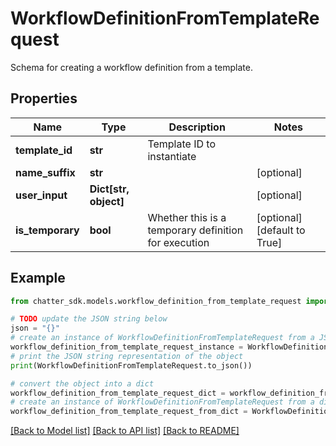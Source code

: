 # WorkflowDefinitionFromTemplateRequest

Schema for creating a workflow definition from a template.

## Properties

Name | Type | Description | Notes
------------ | ------------- | ------------- | -------------
**template_id** | **str** | Template ID to instantiate | 
**name_suffix** | **str** |  | [optional] 
**user_input** | **Dict[str, object]** |  | [optional] 
**is_temporary** | **bool** | Whether this is a temporary definition for execution | [optional] [default to True]

## Example

```python
from chatter_sdk.models.workflow_definition_from_template_request import WorkflowDefinitionFromTemplateRequest

# TODO update the JSON string below
json = "{}"
# create an instance of WorkflowDefinitionFromTemplateRequest from a JSON string
workflow_definition_from_template_request_instance = WorkflowDefinitionFromTemplateRequest.from_json(json)
# print the JSON string representation of the object
print(WorkflowDefinitionFromTemplateRequest.to_json())

# convert the object into a dict
workflow_definition_from_template_request_dict = workflow_definition_from_template_request_instance.to_dict()
# create an instance of WorkflowDefinitionFromTemplateRequest from a dict
workflow_definition_from_template_request_from_dict = WorkflowDefinitionFromTemplateRequest.from_dict(workflow_definition_from_template_request_dict)
```
[[Back to Model list]](../README.md#documentation-for-models) [[Back to API list]](../README.md#documentation-for-api-endpoints) [[Back to README]](../README.md)


